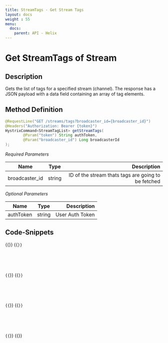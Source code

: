 ```yaml
---
title: StreamTags - Get Stream Tags
layout: docs
weight : 55
menu: 
  docs:
    parent: API - Helix
---
```


# Get StreamTags of Stream

## Description

Gets the list of tags for a specified stream (channel).
The response has a JSON payload with a data field containing an array of tag elements.

## Method Definition

```java
@RequestLine("GET /streams/tags?broadcaster_id={broadcaster_id}")    
@Headers("Authorization: Bearer {token}")
HystrixCommand<StreamTagList> getStreamTags(
		@Param("token") String authToken,
		@Param("broadcaster_id") Long broadcasterId
);
```

*Required Parameters*

| Name          | Type      | Description  |
| ------------- |:---------:| -----------------:|
| broadcaster_id | string | ID of the stream thats tags are going to be fetched |

*Optional Parameters*

| Name          | Type      | Description  |
| ------------- |:---------:| -----------------:|
| authToken     | string    | User Auth Token |

## Code-Snippets

{{<codeblocks>}}
{{<code Java>}}
```java

```
{{</code>}}
{{<code Groovy>}}
```groovy

```
{{</code>}}
{{<code Kotlin>}}
```kotlin

```
{{</code>}}
{{</codeblocks>}}

